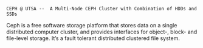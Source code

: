     CEPH @ UTSA --  A Multi-Node CEPH Cluster with Combination of HDDs and SSDs 
Ceph is a free software storage platform that stores data on a single distributed computer cluster, and provides interfaces for object-, block- and file-level storage. It’s a fault tolerant distributed clustered file system.

